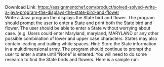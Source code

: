 Download Link: https://assignmentchef.com/product/solved-solved-write-a-java-program-the-displays-the-state-bird-and-flower
<br>
Write a Java program the displays the State bird and flower. The program should prompt the user to enter a State and print both the State bird and flower. The user should be able to enter a State without worrying about case. (e.g. Users could enter Maryland, maryland, MARYLAND or any other possible combination of lower and upper case characters. States may also contain leading and trailing white spaces. Hint: Store the State information in a multidimensional array. The program should continue to prompt the user to enter a state until “None” is entered. You will need to do some research to find the State birds and flowers. Here is a sample run: